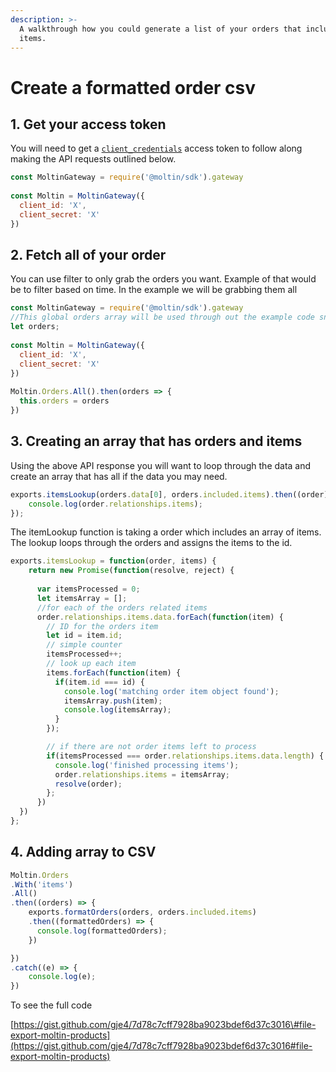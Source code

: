 ```yaml
---
description: >-
  A walkthrough how you could generate a list of your orders that includes
  items.
---
```


# Create a formatted order csv

## 1. Get your access token <a id="1-get-your-access-token"></a>

You will need to get a [`client_credentials`](https://docs.moltin.com/basics/authentication/client-credential-token) access token to follow along making the API requests outlined below.

```javascript
const MoltinGateway = require('@moltin/sdk').gateway
​
const Moltin = MoltinGateway({
  client_id: 'X',
  client_secret: 'X'
})
```

## 2. Fetch all of your order <a id="2-create-a-new-flow"></a>

 You can use filter to only grab the orders you want.  Example of that would be to filter based on time.  In the example we will be grabbing them all

```javascript
const MoltinGateway = require('@moltin/sdk').gateway
//This global orders array will be used through out the example code snippets.
let orders;
​
const Moltin = MoltinGateway({
  client_id: 'X',
  client_secret: 'X'
})
​
Moltin.Orders.All().then(orders => {
  this.orders = orders
})
```

## 3. Creating an array that has orders and items <a id="2-create-a-new-flow"></a>

 Using the above API response you will want to loop through the data and create an array that has all if the data you may need.

```javascript
exports.itemsLookup(orders.data[0], orders.included.items).then((order) => {
    console.log(order.relationships.items);
});
```

The itemLookup function is taking a order which includes an array of items.  The lookup loops through the orders and assigns the items to the id.

```javascript
exports.itemsLookup = function(order, items) {
    return new Promise(function(resolve, reject) {
      
      var itemsProcessed = 0;
      let itemsArray = [];
      //for each of the orders related items
      order.relationships.items.data.forEach(function(item) {
        // ID for the orders item 
        let id = item.id;
        // simple counter
        itemsProcessed++;
        // look up each item
        items.forEach(function(item) {
          if(item.id === id) {
            console.log('matching order item object found');
            itemsArray.push(item);
            console.log(itemsArray);
          }
        });

        // if there are not order items left to process
        if(itemsProcessed === order.relationships.items.data.length) {
          console.log('finished processing items');
          order.relationships.items = itemsArray;
          resolve(order);
        };
      })
  })
};
```

## 4. Adding array to CSV <a id="2-create-a-new-flow"></a>

```javascript
Moltin.Orders
.With('items')
.All()
.then((orders) => {
	exports.formatOrders(orders, orders.included.items)
    .then((formattedOrders) => {
      console.log(formattedOrders);
    })

})
.catch((e) => {
	console.log(e);
})
```



To see the full code

[https://gist.github.com/gje4/7d78c7cff7928ba9023bdef6d37c3016\#file-export-moltin-products](https://gist.github.com/gje4/7d78c7cff7928ba9023bdef6d37c3016#file-export-moltin-products)

